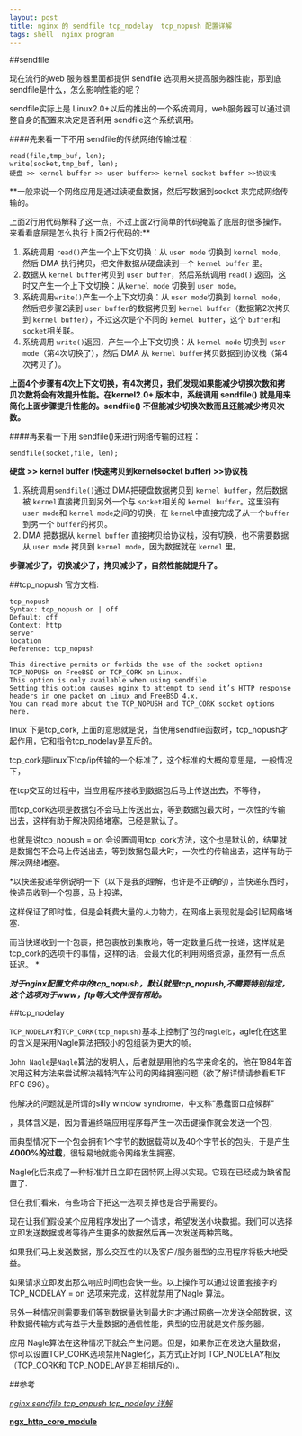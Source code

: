 ```yaml
---
layout: post
title: nginx 的 sendfile tcp_nodelay  tcp_nopush 配置详解
tags: shell  nginx program
---
```


##sendfile

现在流行的web 服务器里面都提供 sendfile 选项用来提高服务器性能，那到底 sendfile是什么，怎么影响性能的呢？

sendfile实际上是 Linux2.0+以后的推出的一个系统调用，web服务器可以通过调整自身的配置来决定是否利用 sendfile这个系统调用。

####先来看一下不用 sendfile的传统网络传输过程：

```
read(file,tmp_buf, len);
write(socket,tmp_buf, len);
硬盘 >> kernel buffer >> user buffer>> kernel socket buffer >>协议栈
```

**一般来说一个网络应用是通过读硬盘数据，然后写数据到socket 来完成网络传输的。

上面2行用代码解释了这一点，不过上面2行简单的代码掩盖了底层的很多操作。来看看底层是怎么执行上面2行代码的:**

1. 系统调用 `read()`产生一个上下文切换：从 `user mode` 切换到 `kernel mode`，然后 DMA 执行拷贝，把文件数据从硬盘读到一个 `kernel buffer` 里。
2. 数据从 `kernel buffer`拷贝到 `user buffer`，然后系统调用 `read()` 返回，这时又产生一个上下文切换：从`kernel mode` 切换到 `user mode`。
3. 系统调用`write()`产生一个上下文切换：从 `user mode`切换到 `kernel mode`，然后把步骤2读到 `user buffer`的数据拷贝到 `kernel buffer`（数据第2次拷贝到 `kernel buffer`），不过这次是个不同的 `kernel buffer`，这个 `buffer`和 `socket`相关联。
4. 系统调用 `write()`返回，产生一个上下文切换：从 `kernel mode` 切换到 `user mode`（第4次切换了），然后 DMA 从 `kernel buffer`拷贝数据到协议栈（第4次拷贝了）。

**上面4个步骤有4次上下文切换，有4次拷贝，我们发现如果能减少切换次数和拷贝次数将会有效提升性能。在kernel2.0+ 版本中，系统调用 sendfile() 就是用来简化上面步骤提升性能的。sendfile() 不但能减少切换次数而且还能减少拷贝次数。**

####再来看一下用 sendfile()来进行网络传输的过程：

```
sendfile(socket,file, len);
```

**硬盘 >> kernel buffer (快速拷贝到kernelsocket buffer) >>协议栈**
1. 系统调用`sendfile()`通过 DMA把硬盘数据拷贝到 `kernel buffer`，然后数据被 `kernel`直接拷贝到另外一个与 `socket`相关的 `kernel buffer`。这里没有 `user mode`和 `kernel mode`之间的切换，在 `kernel`中直接完成了从一个`buffer`到另一个 `buffer`的拷贝。
2. DMA 把数据从 `kernel buffer` 直接拷贝给协议栈，没有切换，也不需要数据从 `user mode` 拷贝到 `kernel mode`，因为数据就在 `kernel` 里。


**步骤减少了，切换减少了，拷贝减少了，自然性能就提升了。**
 
##tcp_nopush
官方文档:
```
tcp_nopush
Syntax: tcp_nopush on | off
Default: off
Context: http
server
location
Reference: tcp_nopush
 
This directive permits or forbids the use of the socket options TCP_NOPUSH on FreeBSD or TCP_CORK on Linux. 
This option is only available when using sendfile.
Setting this option causes nginx to attempt to send it’s HTTP response headers in one packet on Linux and FreeBSD 4.x.
You can read more about the TCP_NOPUSH and TCP_CORK socket options here.
```
 
linux 下是tcp_cork, 上面的意思就是说，当使用sendfile函数时，tcp_nopush才起作用，它和指令tcp_nodelay是互斥的。

tcp_cork是linux下tcp/ip传输的一个标准了，这个标准的大概的意思是，一般情况下，

在tcp交互的过程中，当应用程序接收到数据包后马上传送出去，不等待，

而tcp_cork选项是数据包不会马上传送出去，等到数据包最大时，一次性的传输出去，这样有助于解决网络堵塞，已经是默认了。

也就是说tcp_nopush = on 会设置调用tcp_cork方法，这个也是默认的，结果就是数据包不会马上传送出去，等到数据包最大时，一次性的传输出去，这样有助于解决网络堵塞。

*以快递投递举例说明一下（以下是我的理解，也许是不正确的），当快递东西时，快递员收到一个包裹，马上投递，

这样保证了即时性，但是会耗费大量的人力物力，在网络上表现就是会引起网络堵塞.

而当快递收到一个包裹，把包裹放到集散地，等一定数量后统一投递，这样就是tcp_cork的选项干的事情，这样的话，会最大化的利用网络资源，虽然有一点点延迟。
*

***对于nginx配置文件中的tcp_nopush，默认就是tcp_nopush,不需要特别指定，这个选项对于www，ftp等大文件很有帮助。***
 
##tcp_nodelay

`TCP_NODELAY`和`TCP_CORK(tcp_nopush)`基本上控制了包的`nagle化`，agle化在这里的含义是采用Nagle算法把较小的包组装为更大的帧。

`John Nagle`是`Nagle`算法的发明人，后者就是用他的名字来命名的，他在1984年首次用这种方法来尝试解决福特汽车公司的网络拥塞问题（欲了解详情请参看IETF RFC 896）。

他解决的问题就是所谓的silly window syndrome，中文称“愚蠢窗口症候群”

，具体含义是，因为普遍终端应用程序每产生一次击键操作就会发送一个包，

而典型情况下一个包会拥有1个字节的数据载荷以及40个字节长的包头，于是产生**4000%的过载**，很轻易地就能令网络发生拥塞。

 Nagle化后来成了一种标准并且立即在因特网上得以实现。它现在已经成为缺省配置了.

但在我们看来，有些场合下把这一选项关掉也是合乎需要的。

现在让我们假设某个应用程序发出了一个请求，希望发送小块数据。我们可以选择立即发送数据或者等待产生更多的数据然后再一次发送两种策略。

如果我们马上发送数据，那么交互性的以及客户/服务器型的应用程序将极大地受益。

如果请求立即发出那么响应时间也会快一些。以上操作可以通过设置套接字的TCP_NODELAY = on 选项来完成，这样就禁用了Nagle 算法。 

另外一种情况则需要我们等到数据量达到最大时才通过网络一次发送全部数据，这种数据传输方式有益于大量数据的通信性能，典型的应用就是文件服务器。

应用 Nagle算法在这种情况下就会产生问题。但是，如果你正在发送大量数据，你可以设置TCP_CORK选项禁用Nagle化，其方式正好同 TCP_NODELAY相反（TCP_CORK和 TCP_NODELAY是互相排斥的）。 


##参考

[*nginx sendfile tcp_onpush tcp_nodelay 详解*](http://www.2cto.com/os/201306/222745.html)

[**ngx_http_core_module**](http://nginx.org/en/docs/http/ngx_http_core_module.html)

